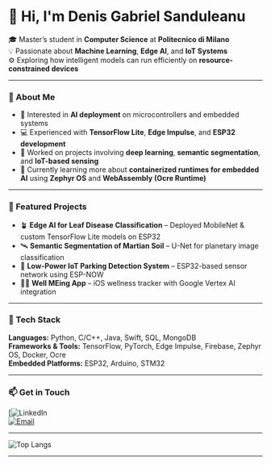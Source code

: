 # 👋 Hi, I'm Denis Gabriel Sanduleanu

🎓 Master’s student in **Computer Science** at **Politecnico di Milano**  
💡 Passionate about **Machine Learning**, **Edge AI**, and **IoT Systems**  
⚙️ Exploring how intelligent models can run efficiently on **resource-constrained devices**

---

### 🔬 About Me
- 🧠 Interested in **AI deployment** on microcontrollers and embedded systems  
- 💻 Experienced with **TensorFlow Lite**, **Edge Impulse**, and **ESP32 development**  
- 🧩 Worked on projects involving **deep learning**, **semantic segmentation**, and **IoT-based sensing**  
- 🌱 Currently learning more about **containerized runtimes for embedded AI** using **Zephyr OS** and **WebAssembly (Ocre Runtime)**  

---

### 🚀 Featured Projects
- 🪴 **Edge AI for Leaf Disease Classification** – Deployed MobileNet & custom TensorFlow Lite models on ESP32  
- 🛰️ **Semantic Segmentation of Martian Soil** – U-Net for planetary image classification  
- 🚗 **Low-Power IoT Parking Detection System** – ESP32-based sensor network using ESP-NOW  
- 🧘‍♂️ **Well MEing App** – iOS wellness tracker with Google Vertex AI integration  

---

### 🧰 Tech Stack
**Languages:** Python, C/C++, Java, Swift, SQL, MongoDB  
**Frameworks & Tools:** TensorFlow, PyTorch, Edge Impulse, Firebase, Zephyr OS, Docker, Ocre  
**Embedded Platforms:** ESP32, Arduino, STM32

---

### 📫 Get in Touch
[![LinkedIn](www.linkedin.com/in/denis-gabriel-sanduleanu)  
[![Email](https://img.shields.io/badge/Email-grey?style=flat&logo=gmail)](mailto:denisgabriel.sanduleanu@gmail.com)

---
![Top Langs](https://github-readme-stats.vercel.app/api/top-langs/?username=your-username&layout=compact&theme=tokyonight)

---

